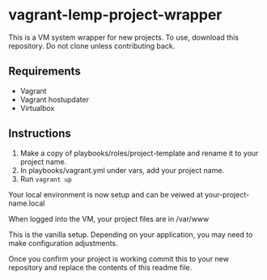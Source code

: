 # vagrant-lemp-project-wrapper
This is a VM system wrapper for new projects. To use, download this repository. Do not clone unless contributing back.

## Requirements
- Vagrant
- Vagrant hostupdater
- Virtualbox

## Instructions
1. Make a copy of playbooks/roles/project-template and rename it to your project name.
2. In playbooks/vagrant.yml under vars, add your project name.
3. Run `vagrant up`

Your local environment is now setup and can be veiwed at your-project-name.local

When logged into the VM, your project files are in /var/www

This is the vanilla setup. Depending on your application, you may need to make
configuration adjustments.

Once you confirm your project is working commit this to your new repository and
replace the contents of this readme file.

